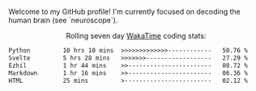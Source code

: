 <p>Welcome to my GitHub profile! I'm currently focused on decoding the human brain (see `neuroscope`).</p>
  
<p align="center">Rolling seven day <a href='https://wakatime.com/'> WakaTime</a> coding stats:</p>
<!--START_SECTION:waka-->

```txt
Python         10 hrs 10 mins  >>>>>>>>>>>>>------------   50.76 %
Svelte         5 hrs 28 mins   >>>>>>>------------------   27.29 %
Ezhil          1 hr 44 mins    >>-----------------------   08.72 %
Markdown       1 hr 16 mins    >>-----------------------   06.36 %
HTML           25 mins         >------------------------   02.12 %
```

<!--END_SECTION:waka-->
